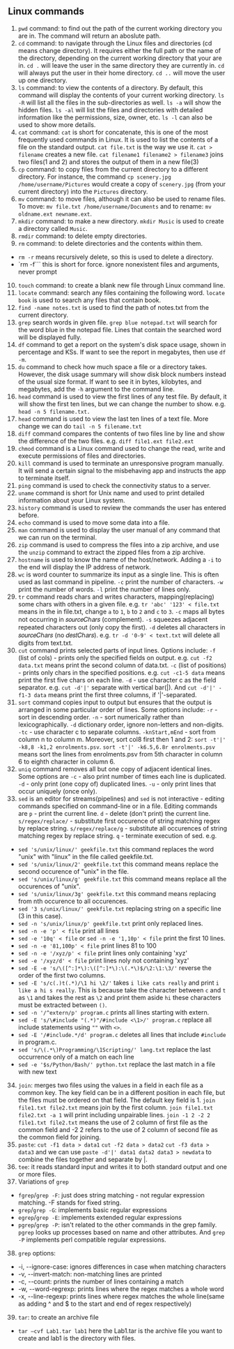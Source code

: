 ## Linux commands

1. ```pwd``` command: to find out the path of the current working directory you are in. The command will return an aboslute path.
2. ```cd``` command: to navigate through the Linux files and directories (cd means change directory). It requires either the full path or the name of the directory, depending on the current working directory that your are in. ```cd .``` will leave the user in the same directory they are currently in. ```cd``` will always put the user in their home directory. ```cd ..``` will move the user up one directory. 
3. ```ls``` command: to view the contents of a directory. By default, this command will display the contents of your current working directory. ```ls -R``` will list all the files in the sub-directories as well. ```ls -a``` will show the hidden files. ```ls -al``` will list the files and directories with detailed information like the permissions, size, owner, etc. ```ls -l``` can also be used to show more details.
4. ```cat``` command: ```cat``` is short for concatenate, this is one of the most frequently used commands in Linux. It is used to list the contents of a file on the standard output. ```cat file.txt``` is the way we use it. ```cat > filename``` creates a new file. ```cat filename1 filename2 > filename3``` joins two files(1 and 2) and stores the output of them in a new file(3)
5. ```cp``` command: to copy files from the current directory to a different directory. For instance, the command ```cp scenery.jpg /home/username/Pictures``` would create a copy of ```scenery.jpg``` (from your current directory) into the ```Pictures``` directory.
6. ```mv``` command: to move files, although it can also be used to rename files. To move: ```mv file.txt /home/username/Documents``` and to rename: ```mv oldname.ext newname.ext```.
7. ```mkdir``` command: to make a new directory. ```mkdir Music``` is used to create a directory called ```Music```.
8. ```rmdir``` command: to delete empty directories.
9. ```rm``` command: to delete directories and the contents within them. 
- ```rm -r``` means recursively delete, so this is used to delete a directory.
- `rm -f``` this is short for force. ignore nonexistent files and arguments, never prompt
10. ```touch``` command: to create a blank new file through Linux command line.
11. ```locate``` command: search any files containing the following word. ```locate book``` is used to search any files that contain book. 
12. ```find -name notes.txt``` is used to find the path of notes.txt from the current directory.
13. ```grep``` search words in given file. ```grep blue notepad.txt``` will search for the word blue in the notepad file. Lines that contain the searched word will be displayed fully.
14. ```df``` command to get a report on the system's disk space usage, shown in percentage and KSs. If want to see the report in megabytes, then use ```df -m```.
15. ```du``` command to check how much space a file or a directory takes. However, the disk usage summary will show disk block numbers instead of the usual size format. If want to see it in bytes, kilobytes, and megabytes, add the ```-h``` argument to the command line.
16. ```head``` command is used to view the first lines of any test file. By default, it will show the first ten lines, but we can change the number to show. e.g. ```head -n 5 filename.txt.```
17. ```head``` command is used to view the last ten lines of a text file. More change we can do ```tail -n 5 filename.txt```
18. ```diff``` command compares the contents of two files line by line and show the difference of the two files. e.g. ```diff file1.ext file2.ext```
19. ```chmod``` command is a Linux command used to change the read, write and execute permissions of files and directories.
20. ```kill``` command is used to terminate an unresponsive program manually. It will send a certain signal to the misbehaving app and instructs the app to terminate itself.
21. ```ping``` command is used to check the connectivity status to a server.
22. ```uname``` command is short for Unix name and used to print detailed information about your Linux system.
23. ```history``` command is used to review the commands the user has entered before.
24. ```echo``` command is used to move some data into a file.
25. ```man``` command is used to display the user manual of any command that we can run on the terminal.
26. ```zip``` command is used to compress the files into a zip archive, and use the ```unzip``` command to extract the zipped files from a zip archive.
27. ```hostname``` is used to know the name of the host/network. Adding a ```-i``` to the end will display the IP address of network.
28. ```wc``` is word counter to summarize its input as a single line. This is often used as last command in pipeline. ```-c```  print the number of characters. ```-w```  print the number of words. ```-l```  print the number of lines only.
29. ```tr``` command reads chars and writes characters, mapping(replacing) some chars with others in a given file. e.g. ```tr 'abc' '123' < file.txt``` means in the in file.txt, change `a` to `1`, `b` to `2` and `c` to `3`. ```-c``` maps all bytes not occurring in 𝑠𝑜𝑢𝑟𝑐𝑒𝐶ℎ𝑎𝑟𝑠 (complement). ```-s``` squeezes adjacent repeated characters out (only copy the first). ```-d``` deletes all characters in 𝑠𝑜𝑢𝑟𝑐𝑒𝐶ℎ𝑎𝑟𝑠 (no 𝑑𝑒𝑠𝑡𝐶ℎ𝑎𝑟𝑠). e.g. ```tr -d '0-9' < text.txt``` will delete all digits from text.txt.
30. ```cut``` command prints selected parts of input lines. Options include: ```-f``` (list of cols) - prints only the specified fields on output. e.g. ```cut -f2 data.txt``` means print the second column of data.txt. ```-c``` (list of positions) - prints only chars in the specified positions. e.g. ```cut -c1-5 data``` means print the first five chars on each line. ```-d``` - use character c as the field separator. e.g. ```cut -d'|'``` separate with vertical bar(|). And ```cut -d'|' -f1-3 data``` means print the first three columns, if '|'-separated.
31. ```sort``` command copies input to output but ensures that the output is arranged in some particular order of lines. Some options include: ```-r``` - sort in descending order. ```-n``` - sort numerically rather than lexicographically. ```-d``` dictionary order, ignore non-letters and non-digits. ```-tc``` - use character c to separate columns. ```-knStart,mEnd``` - sort from column n to column m. Moreover, sort col8 first then 1 and 2: ```sort -t'|' -k8,8 -k1,2 enrolments.psv```. ```sort -t'|' -k6.5,6.8r enrolments.psv``` means sort the lines from enrolments.psv from 5th character in column 6 to eighth character in column 6.
32. ```uniq``` command removes all but one copy of adjacent identical lines. Some options are ```-c``` - also print number of times each line is duplicated. ```-d``` - only print (one copy of) duplicated lines. ```-u``` - only print lines that occur uniquely (once only).
33. ```sed``` is an editor for streams(pipelines) and ```sed``` is not interactive - editing commands specified on command-line or in a file. Editing commands are ```p``` - print the current line. ```d``` - delete (don't print) the current line. ```s/regex/replace/``` - substitute first occurence of string matching regex by replace string. ```s/regex/replace/g``` - substitute all occurences of string matching regex by replace string. ```q``` - terminate execution of sed. e.g. 
- ```sed 's/unix/linux/' geekfile.txt``` this command replaces the word "unix" with "linux" in the file called geekfile.txt. 
- ```sed 's/unix/linux/2' geekfile.txt``` this command means replace the second occurence of "unix" in the file. 
- ```sed 's/unix/linux/g' geekfile.txt``` this command means replace all the occurences of "unix". 
- ```sed 's/unix/linux/3g' geekfile.txt``` this command means replacing from nth occurence to all occurences. 
- ```sed '3 s/unix/linux/' geekfile.txt``` replacing string on a specific line (3 in this case). 
- ```sed -n 's/unix/linux/p' geekfile.txt``` print only replaced lines.
- ```sed -n -e 'p' < file``` print all lines
- ```sed -e '10q' < file``` or ```sed -n -e '1,10p' < file``` print the first 10 lines.
- ```sed -n -e '81,100p' < file``` print lines 81 to 100
- ```sed -n -e '/xyz/p' < file``` print lines only containing 'xyz'
- ```sed -e '/xyz/d' < file``` print lines noly not containing 'xyz'
- ```sed -E -e 's/\([^:]*\):\([^:]*\):\(.*\)$/\2:\1:\3/'``` reverse the order of the first two columns.
- ```sed -E 's/c(.)t(.*)/\1 hi \2/'``` takes ```i like cats really``` and print ```i like a hi s really```. This is because take the character between ```c``` and ```t``` as ```\1``` and takes the rest as ```\2``` and print them aside ```hi``` these characters must be extracted between ```()```.
- ```sed -n '/^extern/p' program.c``` prints all lines starting with extern.
- ```sed -E 's/\#include "(.*)"/#include <\1>/' program.c``` replace all include statements using ```""``` with ```<>```.
- ```sed -E '/#include.*/d' program.c``` deletes all lines that include ```#include``` in program.c.
- ```sed 's/\(.*\)Programming/\1Scripting/' lang.txt``` replace the last occurrence only of a match on each line
- ```sed -e '$s/Python/Bash/' python.txt``` replace the last match in a file with new text

34. ```join```: merges two files using the values in a field in each file as a common key. The key field can be in a different position in each file, but the files must be ordered on that field. The default key field is 1. ```join file1.txt file2.txt``` means join by the first column. ```join file1.txt file2.txt -a 1``` will print including unpairable lines. ```join -1 2 -2 2 file1.txt file2.txt``` means the use of 2 column of first file as the common field and -2 2 refers to the use of 2 column of second file as the common field for joining.
35. ```paste```: ```cut -f1 data > data1``` ```cut -f2 data > data2``` ```cut -f3 data > data3``` and we can use ```paste -d'|' data1 data2 data3 > newdata``` to combine the files together and separate by |.
36. ```tee```: it reads standard input and writes it to both standard output and one or more files.
37. Variations of ```grep```
- ```fgrep```/```grep -F```: just does string matching - not regular expression matching. -F stands for fixed string.
- ```grep```/```grep -G```: implements basic regular expressions
- ```egrep```/```grep -E```: implements extended regular expressions
- ```pgrep```/```grep -P```: isn't related to the other commands in the grep family. ```pgrep``` looks up processes based on name and other attributes. And ```grep -P``` implements perl compatible regular expressions.
38. ```grep``` options:
- -i, --ignore-case: ignores differences in case when matching characters
- -v, --invert-match: non-matching lines are printed
- -c, --count: prints the number of lines containing a match
- -w, --word-regrexp: prints lines where the regex matches a whole word
- -x, --line-regexp: prints lines where regex matches the whole line(same as adding ^ and $ to the start and end of regex respectively)
39. `tar`: to create an archive file
- `tar –cvf Lab1.tar lab1` here the Lab1.tar is the archive file you want to create and lab1 is the directory with files. 
